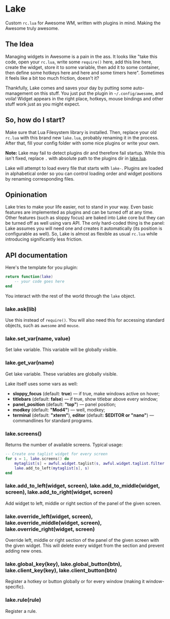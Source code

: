 # Lake

Custom `rc.lua` for Awesome WM, written with plugins in mind. Making the Awesome truly awesome.


## The Idea

Managing widgets in Awesome is a pain in the ass. It looks like "take this code, open your `rc.lua`, write some `require()` here, add this line here, create the widget, store it to some variable, then add it to some container, then define some hotkeys here and here and some timers here". Sometimes it feels like a bit too much friction, doesn't it?

Thankfully, Lake comes and saves your day by putting some auto-management on this stuff. You just put the plugin in `~/.config/awesome`, and voila! Widget appears in the right place, hotkeys, mouse bindings and other stuff work just as you might expect.


## So, how do I start?

Make sure that Lua Filesystem library is installed. Then, replace your old `rc.lua` with this brand new `lake.lua`, probably renaming it in the process. After that, fill your config folder with some nice plugins or write your own.

**Note:** Lake may fail to detect plugins dir and therefore fail startup. While this isn't fixed, replace `.` with absolute path to the plugins dir in [lake.lua](https://github.com/m1kc/lake/blob/master/lake.lua#L141).

Lake will attempt to load every file that starts with `lake-`. Plugins are loaded in alphabetical order so you can control loading order and widget positions by renaming corresponding files.


## Opinionation

Lake tries to make your life easier, not to stand in your way. Even basic features are implemented as plugins and can be turned off at any time. Other features (such as sloppy focus) are baked into Lake core but they can be turned off as well using vars API. The only hard-coded thing is the panel: Lake assumes you will need one and creates it automatically (its position is configurable as well). So, Lake is almost as flexible as usual `rc.lua` while introducing significantly less friction.


## API documentation

Here's the template for you plugin:

```lua
return function(lake)
	-- your code goes here
end
```

You interact with the rest of the world through the `lake` object.


### lake.ask(lib)

Use this instead of `require()`. You will also need this for accessing standard objects, such as `awesome` and `mouse`.


### lake.set_var(name, value)

Set lake variable. This variable will be globally visible.


### lake.get_var(name)

Get lake variable. These variables are globally visible.

Lake itself uses some vars as well:

* **sloppy_focus** (default: **true**) &mdash; if true, make windows active on hover;
* **titlebars** (default: **false**) &mdash; if true, show titlebar above every window;
* **panel_position** (default: **"top"**) &mdash; panel position;
* **modkey** (default: **"Mod4"**) &mdash; well, modkey;
* **terminal** (default: **"xterm"**), **editor** (default: **$EDITOR or "nano"**) &mdash; commandlines for standard programs.


### lake.screens()

Returns the number of available screens. Typical usage:

```lua
-- Create one taglist widget for every screen
for s = 1, lake.screens() do
	mytaglist[s] = awful.widget.taglist(s, awful.widget.taglist.filter.all, mytaglist.buttons)
	lake.add_to_left(mytaglist[s], s)
end
```


### lake.add_to_left(widget, screen), lake.add_to_middle(widget, screen), lake.add_to_right(widget, screen)

Add widget to left, middle or right section of the panel of the given screen.


### lake.override_left(widget, screen), lake.override_middle(widget, screen), lake.override_right(widget, screen)

Override left, middle or right section of the panel of the given screen with the given widget. This will delete every widget from the section and prevent adding new ones.


### lake.global_key(key), lake.global_button(btn), lake.client_key(key), lake.client_button(btn)

Register a hotkey or button globally or for every window (making it window-specific).


### lake.rule(rule)

Register a rule.

